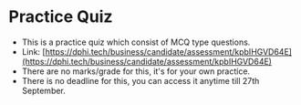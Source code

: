 # Practice Quiz

* This is a practice quiz which consist of MCQ type questions.
* Link: [https://dphi.tech/business/candidate/assessment/kpbIHGVD64E](https://dphi.tech/business/candidate/assessment/kpbIHGVD64E)
* There are no marks/grade for this, it's for your own practice.
* There is no deadline for this, you can access it anytime till 27th September.

